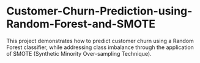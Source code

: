 # Customer-Churn-Prediction-using-Random-Forest-and-SMOTE
This project demonstrates how to predict customer churn using a Random Forest classifier, while addressing class imbalance through the application of SMOTE (Synthetic Minority Over-sampling Technique). 
